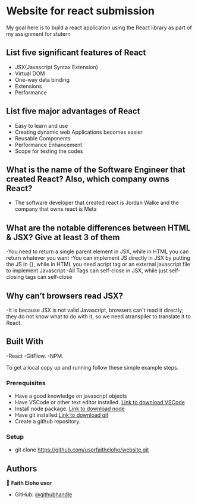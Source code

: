 # Website for react submission

My goal here is to build a react application using the React library as part of my assignment for stutern

##  List five significant features of React
- JSX(Javascript Syntax Extension)
- Virtual DOM
- One-way data binding
- Extensions
- Performance

## List five major advantages of React
- Easy to learn and use
- Creating dynamic web Applications becomes easier
- Reusable Components
- Performance Enhancement
- Scope for testing the codes

## What is the name of the Software Engineer that created React? Also, which company owns React?
- The software developer that created react is Jordan Walke and the company that owns react is Meta

## What are the notable differences between HTML & JSX? Give at least 3 of them
-You need to return a single parent element in JSX, while in HTML you can return whatever you want
-You can implement JS directly in JSX by putting the JS in {}, while in HTML you need acript tag or an external javascript file to implement Javascript
-All Tags can self-close in JSX, while just self-closing tags can self-close

## Why can’t browsers read JSX?
-It is because JSX is not valid Javascript, browsers can't read it directly; they do not know what to do with it, so we need atranspiler to translate it to React.

 

## Built With

-React
-GitFlow.
-NPM.

To get a local copy up and running follow these simple example steps.

### Prerequisites
- Have a good knowledge on javascript objects
- Have VSCode or other text editor installed. [Link to download VSCode](https://code.visualstudio.com/download)
- Install node package. [Link to download node](https://nodejs.org/en/download/)
- Have git installed.[Link to download git](https://git-scm.com/downloads)
- Create a github repository.

### Setup
- git clone  https://github.com/usorfaitheloho/website.git <Your-Build-Directory>


## Authors

👤 **Faith Eloho usor**

- GitHub: [@githubhandle](https://github.com/usorfaitheloho)
